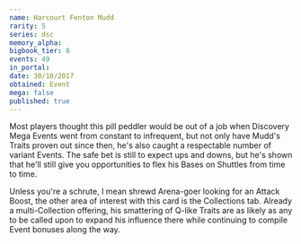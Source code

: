 ```yaml
---
name: Harcourt Fenton Mudd
rarity: 5
series: dsc
memory_alpha:
bigbook_tier: 8
events: 49
in_portal:
date: 30/10/2017
obtained: Event
mega: false
published: true
---
```


Most players thought this pill peddler would be out of a job when Discovery Mega Events went from constant to infrequent, but not only have Mudd's Traits proven out since then, he's also caught a respectable number of variant Events. The safe bet is still to expect ups and downs, but he's shown that he'll still give you opportunities to flex his Bases on Shuttles from time to time.

Unless you're a schrute, I mean shrewd Arena-goer looking for an Attack Boost, the other area of interest with this card is the Collections tab. Already a multi-Collection offering, his smattering of Q-like Traits are as likely as any to be called upon to expand his influence there while continuing to compile Event bonuses along the way.
